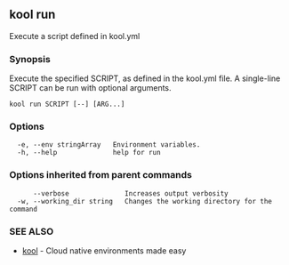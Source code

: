 ## kool run

Execute a script defined in kool.yml

### Synopsis

Execute the specified SCRIPT, as defined in the kool.yml file.
A single-line SCRIPT can be run with optional arguments.

```
kool run SCRIPT [--] [ARG...]
```

### Options

```
  -e, --env stringArray   Environment variables.
  -h, --help              help for run
```

### Options inherited from parent commands

```
      --verbose              Increases output verbosity
  -w, --working_dir string   Changes the working directory for the command
```

### SEE ALSO

* [kool](kool)	 - Cloud native environments made easy

